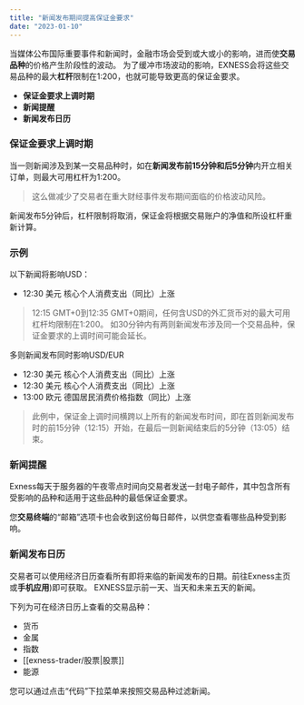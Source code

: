 ```yaml
---
title: "新闻发布期间提高保证金要求"
date: "2023-01-10"
---
```


当媒体公布国际重要事件和新闻时，金融市场会受到或大或小的影响，进而使**交易品种**的价格产生阶段性的波动。 为了缓冲市场波动的影响，EXNESS会将这些交易品种的最大**杠杆**限制在1:200，也就可能导致更高的保证金要求。

- **保证金要求上调时期**
- **新闻提醒**
- **新闻发布日历**

### 保证金要求上调时期

当一则新闻涉及到某一交易品种时，如在**新闻发布前15分钟和后5分钟**内开立相关订单，则最大可用杠杆为1:200。

> 这么做减少了交易者在重大财经事件发布期间面临的价格波动风险。

新闻发布5分钟后，杠杆限制将取消，保证金将根据交易账户的净值和所设杠杆重新计算。

### 示例

以下新闻将影响USD：

- 12:30 美元 核心个人消费支出（同比）上涨

> 12:15 GMT+0到12:35 GMT+0期间，任何含USD的外汇货币对的最大可用杠杆均限制在1:200。
> 如30分钟内有两则新闻发布涉及同一个交易品种，保证金要求的上调时间可能会延长。

多则新闻发布同时影响USD/EUR

- 12:30 美元 核心个人消费支出（同比）上涨
- 12:30 美元 核心个人消费支出（同比）上涨
- 13:00 欧元 德国居民消费价格指数（同比）上涨

> 此例中，保证金上调时间横跨以上所有的新闻发布时间，即在首则新闻发布时的前15分钟（12:15）开始，在最后一则新闻结束后的5分钟（13:05）结束。

### 新闻提醒

Exness每天于服务器的午夜零点时间向交易者发送一封电子邮件，其中包含所有受影响的品种和适用于这些品种的最低保证金要求。

您**交易终端**的“邮箱”选项卡也会收到这份每日邮件，以供您查看哪些品种受到影响。

### 新闻发布日历

交易者可以使用经济日历查看所有即将来临的新闻发布的日期。前往Exness主页或**手机应用**)即可获取。 EXNESS显示前一天、当天和未来五天的新闻。

下列为可在经济日历上查看的交易品种：

- 货币
- 金属
- 指数
- [[exness-trader/股票|股票]]
- 能源

您可以通过点击“代码”下拉菜单来按照交易品种过滤新闻。

